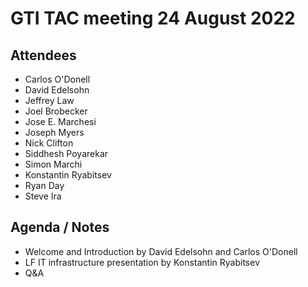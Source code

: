 # GTI TAC meeting 24 August 2022

## Attendees
* Carlos O'Donell
* David Edelsohn
* Jeffrey Law
* Joel Brobecker
* Jose E. Marchesi
* Joseph Myers
* Nick Clifton
* Siddhesh Poyarekar
* Simon Marchi
* Konstantin Ryabitsev
* Ryan Day
* Steve Ira

## Agenda / Notes
* Welcome and Introduction by David Edelsohn and Carlos O'Donell
* LF IT infrastructure presentation by Konstantin Ryabitsev
* Q&A

